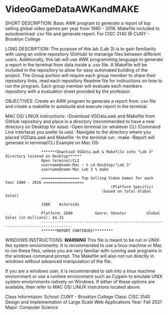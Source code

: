 # VideoGameDataAWKandMAKE
SHORT DESCRIPTION: Basic AWK program to generate a report of top selling global video games per year from 1980 - 2016. Makefile included to autodownload .csv file and generate report. For CISC 3140 @ CUNY - Brooklyn College

LONG DESCRIPTION: The purpose of this lab (Lab 3) is to gain familiarity with using an online repository (GitHub) to manange files between different users. Additionally, this lab will use AWK programming language to generate a report in the terminal from data inside a .csv file. A Makefile will be included in the repository to allow for easy automated building of the project. The Group portion will require each group member to share their repository links, read each repository Readme file for instructions on how to run the program. Each group member will evaluate each members repository with a evaluation sheet provided by the professor.

OBJECTIVES: Create an AWK program to generate a report from .csv file and create a makefile to autobuild and execute report in the terminal.

MAC OS/ LINUX instructions:
-Download VGData.awk and Makefile from GitHub repository and place in a directory (recommended to have a new directory on Desktop for ease)
-Open terminal (or whatever CLI (Command Line Interface) you prefer to use)
-Navigate to the directory where you placed VGData.awk and Makefile
-In the terminal run : make
-Report will generate in terminal/CLI
  Example on Mac OS:
  
                    *******Download VGData.awk & Makefile into "Lab 3" directory located on Desktop******   
                    Open terminal/CLI
                    username@name-Mac ~ % cd Desktop/"Lab 3"
                    username@name-Mac Lab 3 % make
                    
                    ================= Top Selling Video Games for each Year 1980 - 2016 ==================
                                                   (Platform Specific)
                                               (based on total Global Sales)

                    1980    Asteroids

                    Platform: 2600        	Genre: Shooter         Global Sales (in millions): $4.31
                    ------------------------------------------------------------------------------------
                    *******REPORT CONTINUES*********

WINDOWS INSTRUCTIONS: ***WARNING*** This file is meant to be run in UNIX-like system enviornments. It is recommended to use a linux machine or Mac to run these files, unless you are very familiar with running awk programs in the windows command prompt. The Makefile will also not run directly in windows without advanced manipulation of the file.

If you are a windows user, it is recommended to ssh into a linux machine enviornment or use a runtime enviornment such as Cygwin to emulate UNIX system enviornments natively on Windows. If either of these options are available, then refer to MAC OS/ LINUX instrutions located above.

Class Informtaion:
School: CUNY - Brooklyn College
Class: CISC 3140 Design and Implementation of Large Scale Web Applications 
Year: Fall 2021
Major: Computer Science

